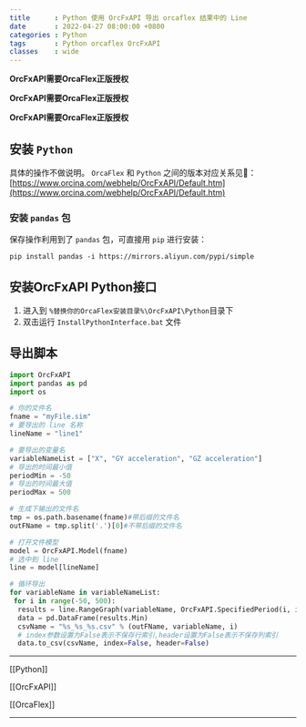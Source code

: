 ```yaml
---
title      : Python 使用 OrcFxAPI 导出 orcaflex 结果中的 Line
date       : 2022-04-27 08:00:00 +0800
categories : Python
tags       : Python orcaflex OrcFxAPI
classes    : wide
---
```


**OrcFxAPI需要OrcaFlex正版授权**

**OrcFxAPI需要OrcaFlex正版授权**

**OrcFxAPI需要OrcaFlex正版授权**

## 安装 `Python`

具体的操作不做说明。 `OrcaFlex` 和 `Python` 之间的版本对应关系见🔗：[https://www.orcina.com/webhelp/OrcFxAPI/Default.htm](https://www.orcina.com/webhelp/OrcFxAPI/Default.htm)

### 安装 `pandas` 包

保存操作利用到了 `pandas` 包，可直接用 `pip` 进行安装：

```pip
pip install pandas -i https://mirrors.aliyun.com/pypi/simple
```

## 安装OrcFxAPI Python接口

1. 进入到 `%替换你的OrcaFlex安装目录%\OrcFxAPI\Python`目录下
2. 双击运行 `InstallPythonInterface.bat` 文件

## 导出脚本

```python
import OrcFxAPI
import pandas as pd
import os

# 你的文件名
fname = "myFile.sim"
# 要导出的 line 名称
lineName = "line1"

# 要导出的变量名
variableNameList = ["X", "GY acceleration", "GZ acceleration"]
# 导出的时间最小值
periodMin = -50
# 导出的时间最大值
periodMax = 500

# 生成下输出的文件名
tmp = os.path.basename(fname)#带后缀的文件名
outFName = tmp.split('.')[0]#不带后缀的文件名

# 打开文件模型
model = OrcFxAPI.Model(fname)
# 选中到 line
line = model[lineName]

# 循环导出
for variableName in variableNameList:
 for i in range(-50, 500):
  results = line.RangeGraph(variableName, OrcFxAPI.SpecifiedPeriod(i, i))
  data = pd.DataFrame(results.Min)
  csvName = "%s_%s_%s.csv" % (outFName, variableName, i)
  # index参数设置为False表示不保存行索引,header设置为False表示不保存列索引
  data.to_csv(csvName, index=False, header=False)
```

---

[[Python]]

[[OrcFxAPI]]

[[OrcaFlex]]

---
